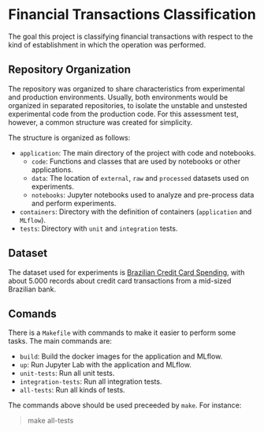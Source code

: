 # Financial Transactions Classification

The goal this project is classifying financial transactions with respect to the kind of establishment in which the operation was performed.

## Repository Organization

The repository was organized to share characteristics from experimental and production environments. Usually, both environments would be organized in separated repositories, to isolate the unstable and unstested experimental code from the production code. For this assessment test, however, a common structure was created for simplicity.

The structure is organized as follows:
 - `application`: The main directory of the project with code and notebooks.
   - `code`: Functions and classes that are used by notebooks or other applications.
   - `data`: The location of `external`, `raw` and `processed` datasets used on experiments.
   - `notebooks`: Jupyter notebooks used to analyze and pre-process data and perform experiments.
 - `containers`: Directory with the definition of containers (`application` and `MLflow`).
 - `tests`: Directory with `unit` and `integration` tests.
 

## Dataset

The dataset used for experiments is [Brazilian Credit Card Spending](https://www.kaggle.com/datasets/sufyant/brazilian-real-bank-dataset), with about 5.000 records about credit card transactions from a mid-sized Brazilian bank.

## Comands

There is a `Makefile` with commands to make it easier to perform some tasks. The main commands are: 
 - `build`: Build the docker images for the application and MLflow.
 - `up`: Run Jupyter Lab with the application and MLflow.
 - `unit-tests`: Run all unit tests.
 - `integration-tests`: Run all integration tests.
 - `all-tests`: Run all kinds of tests.

The commands above should be used preceeded by `make`. For instance:
  > make all-tests